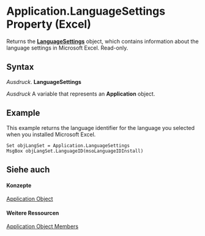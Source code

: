 
# Application.LanguageSettings Property (Excel)

Returns the  **[LanguageSettings](http://msdn.microsoft.com/library/936f7d61-87e5-e153-08d4-f8c5c8ef0710%28Office.15%29.aspx)** object, which contains information about the language settings in Microsoft Excel. Read-only.


## Syntax

 _Ausdruck_. **LanguageSettings**

 _Ausdruck_ A variable that represents an **Application** object.


## Example

This example returns the language identifier for the language you selected when you installed Microsoft Excel.


```
Set objLangSet = Application.LanguageSettings 
MsgBox objLangSet.LanguageID(msoLanguageIDInstall)
```


## Siehe auch


#### Konzepte


[Application Object](19b73597-5cf9-4f56-8227-b5211f657f6f.md)
#### Weitere Ressourcen


[Application Object Members](http://msdn.microsoft.com/library/4cb9ca42-8d07-cc9c-2d80-4eb9a5921e1e%28Office.15%29.aspx)